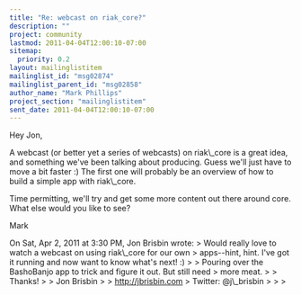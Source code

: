 ```yaml
---
title: "Re: webcast on riak_core?"
description: ""
project: community
lastmod: 2011-04-04T12:00:10-07:00
sitemap:
  priority: 0.2
layout: mailinglistitem
mailinglist_id: "msg02874"
mailinglist_parent_id: "msg02858"
author_name: "Mark Phillips"
project_section: "mailinglistitem"
sent_date: 2011-04-04T12:00:10-07:00
---
```



Hey Jon,

A webcast (or better yet a series of webcasts) on riak\\_core is a great
idea, and something we've been talking about producing. Guess we'll
just have to move a bit faster :) The first one will probably be an
overview of how to build a simple app with riak\\_core.

Time permitting, we'll try and get some more content out there around
core. What else would you like to see?

Mark

On Sat, Apr 2, 2011 at 3:30 PM, Jon Brisbin  wrote:
&gt; Would really love to watch a webcast on using riak\\_core for our own 
&gt; apps--hint, hint. I've got it running and now want to know what's next! :)
&gt;
&gt; Pouring over the BashoBanjo app to trick and figure it out. But still need 
&gt; more meat.
&gt;
&gt; Thanks!
&gt;
&gt; Jon Brisbin
&gt;
&gt; http://jbrisbin.com
&gt; Twitter: @j\\_brisbin
&gt;
&gt;
&gt;

